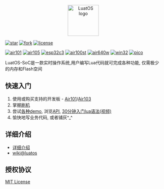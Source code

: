 <p align="center"><a href="#" target="_blank" rel="noopener noreferrer"><img width="100" src="logo.jpg" alt="LuatOS logo"></a></p>

[![star](https://gitee.com/openLuat/LuatOS/badge/star.svg?theme=gvp)](https://gitee.com/openLuat/LuatOS/stargazers)
[![fork](https://gitee.com/openLuat/LuatOS/badge/fork.svg?theme=gvp)](https://gitee.com/openLuat/LuatOS/members)
[![license](https://img.shields.io/github/license/openLuat/LuatOS)](/LICENSE)

[![air101](https://github.com/openLuat/LuatOS/actions/workflows/air101.yml/badge.svg)](https://nightly.link/openLuat/LuatOS/workflows/air101/master)
[![air105](https://github.com/openLuat/LuatOS/actions/workflows/air105.yml/badge.svg)](https://nightly.link/openLuat/LuatOS/workflows/air105/master)
[![esp32c3](https://github.com/openLuat/LuatOS/actions/workflows/esp32c3.yml/badge.svg)](https://nightly.link/openLuat/LuatOS/workflows/esp32c3/master)
[![air100st](https://github.com/openLuat/LuatOS/actions/workflows/air100st.yml/badge.svg)](https://nightly.link/openLuat/LuatOS/workflows/air100st/master)
[![air640w](https://github.com/openLuat/LuatOS/actions/workflows/air640w.yml/badge.svg)](https://nightly.link/openLuat/LuatOS/workflows/air640w/master)
[![win32](https://github.com/openLuat/LuatOS/actions/workflows/win32.yml/badge.svg)](https://nightly.link/openLuat/LuatOS/workflows/win32/master)
[![pico](https://github.com/openLuat/LuatOS/actions/workflows/pico.yml/badge.svg)](https://nightly.link/openLuat/LuatOS/workflows/pico/master)

LuatOS-SoC是一款实时操作系统,用户编写Lua代码就可完成各种功能, 仅需极少的内存和Flash空间

## 快速入门

1. 使用或购买支持的开发板 - [Air101](https://item.taobao.com/item.htm?id=655145668811)/[Air103](https://item.taobao.com/item.htm?id=662164666516)
2. 掌握[刷机](https://wiki.luatos.com/boardGuide/flash.html)
3. 尝试[各种demo](https://gitee.com/openLuat/LuatOS/tree/master/demo), 浏览[API](https://wiki.luatos.com/api/index.html), [30分钟入门lua语法(视频)](https://www.bilibili.com/video/BV1vf4y1L7Rb?spm_id_from=333.999.0.0)
4. 愉快地写业务代码, 或者铺灰^_^

## 详细介绍

* [详细介绍](README_FULL.md)
* [wiki@luatos](https://wiki.luatos.com)

## 授权协议

[MIT License](LICENSE)

